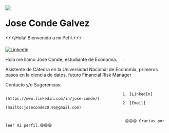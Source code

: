 <img src='https://raw.githubusercontent.com/keshavsingh4522/keshavsingh4522/master/Monkey_Kid_Coding.gif' align='left'>

# Jose Conde Galvez

⚡⚡⚡¡Hola! Bienvenido a mi Pefil.⚡⚡⚡
  
  <a href="https://www.linkedin.com/in/jose-conde/n"><img src="https://img.shields.io/badge/LinkedIn--_.svg?style=social&logo=linkedin" alt="LinkedIn"></a>


Hola me llamo Jóse Conde, estudiante de Economía. <img src="https://image.flaticon.com/icons/svg/2055/2055886.svg" width="13"/>.

Asistente de Cátedra en la Universidad Nacional de Economía, primeros pasos en la ciencia de datos, futuro Financial Risk Manager 

Contacto y/o Sugerencias:

                                                       1. [LinkedIn](https://www.linkedin.com/in/jose-conde/)
                                                       2. [Email](mailto:joseconde20.95@gmail.com)
   
   
                                                        😄😄😄 Gracias por leer mi perfil.😄😄😄
